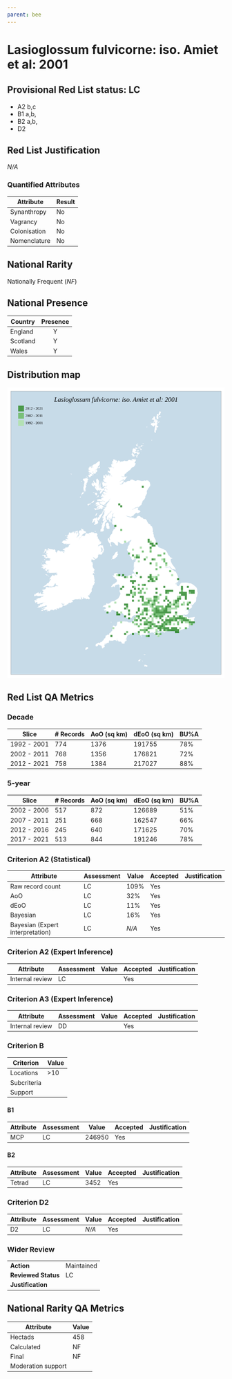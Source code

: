 ```yaml
---
parent: bee
---
```

# Lasioglossum fulvicorne: iso. Amiet et al: 2001

## Provisional Red List status: LC
- A2 b,c
- B1 a,b, 
- B2 a,b, 
- D2

## Red List Justification
*N/A*
### Quantified Attributes
|Attribute|Result|
|---|---|
|Synanthropy|No|
|Vagrancy|No|
|Colonisation|No|
|Nomenclature|No|


## National Rarity
Nationally Frequent (*NF*)

## National Presence
|Country|Presence
|---|:-:|
|England|Y|
|Scotland|Y|
|Wales|Y|


## Distribution map
![](../map/137.svg)

## Red List QA Metrics
### Decade
| Slice | # Records | AoO (sq km) | dEoO (sq km) |BU%A |
|---|---|---|---|---|
|1992 - 2001|774|1376|191755|78%|
|2002 - 2011|768|1356|176821|72%|
|2012 - 2021|758|1384|217027|88%|
### 5-year
| Slice | # Records | AoO (sq km) | dEoO (sq km) |BU%A |
|---|---|---|---|---|
|2002 - 2006|517|872|126689|51%|
|2007 - 2011|251|668|162547|66%|
|2012 - 2016|245|640|171625|70%|
|2017 - 2021|513|844|191246|78%|
### Criterion A2 (Statistical)
|Attribute|Assessment|Value|Accepted|Justification
|---|---|---|---|---|
|Raw record count|LC|109%|Yes||
|AoO|LC|32%|Yes||
|dEoO|LC|11%|Yes||
|Bayesian|LC|16%|Yes||
|Bayesian (Expert interpretation)|LC|*N/A*|Yes||
### Criterion A2 (Expert Inference)
|Attribute|Assessment|Value|Accepted|Justification
|---|---|---|---|---|
|Internal review|LC||Yes||
### Criterion A3 (Expert Inference)
|Attribute|Assessment|Value|Accepted|Justification
|---|---|---|---|---|
|Internal review|DD||Yes||
### Criterion B
|Criterion| Value|
|---|---|
|Locations|>10|
|Subcriteria||
|Support||
#### B1
|Attribute|Assessment|Value|Accepted|Justification
|---|---|---|---|---|
|MCP|LC|246950|Yes||
#### B2
|Attribute|Assessment|Value|Accepted|Justification
|---|---|---|---|---|
|Tetrad|LC|3452|Yes||
### Criterion D2
|Attribute|Assessment|Value|Accepted|Justification
|---|---|---|---|---|
|D2|LC|*N/A*|Yes||
### Wider Review
|  |  |
|---|---|
|**Action**|Maintained|
|**Reviewed Status**|LC|
|**Justification**||


## National Rarity QA Metrics
|Attribute|Value|
|---|---|
|Hectads|458|
|Calculated|NF|
|Final|NF|
|Moderation support||



